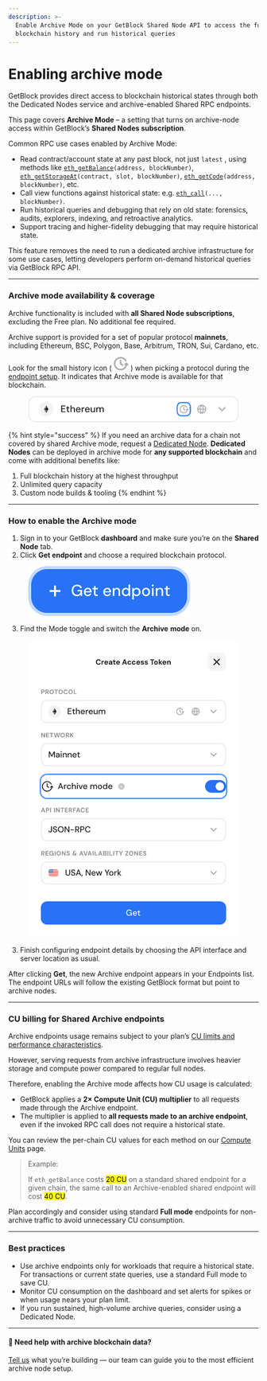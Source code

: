 ```yaml
---
description: >-
  Enable Archive Mode on your GetBlock Shared Node API to access the full
  blockchain history and run historical queries
---
```


# Enabling archive mode

GetBlock provides direct access to blockchain historical states through both the Dedicated Nodes service and archive-enabled Shared RPC endpoints.

This page covers **Archive Mode** – a setting that turns on archive-node access within GetBlock’s **Shared Nodes subscription**.

Common RPC use cases enabled by Archive Mode:

* Read contract/account state at any past block, not just `latest` , using methods like [`eth_getBalance`](../../api-reference/ethereum-eth/eth_getbalance-ethereum.md)`(address, blockNumber)`, [`eth_getStorageAt`](../../api-reference/ethereum-eth/eth_getstorageat-ethereum.md)`(contract, slot, blockNumber)`, [`eth_getCode`](../../api-reference/ethereum-eth/eth_getcode-ethereum.md)`(address, blockNumber)`, etc.
* Call view functions against historical state: e.g. [`eth_call`](../../api-reference/ethereum-eth/eth_call-ethereum.md)`(..., blockNumber)`.
* Run historical queries and debugging that rely on old state: forensics, audits, explorers, indexing, and retroactive analytics.
* Support  tracing and higher-fidelity debugging that may require historical state.&#x20;

This feature removes the need to run a dedicated archive infrastructure for some use cases, letting developers perform on-demand historical queries via GetBlock RPC API.

***

### Archive mode availability & coverage

Archive functionality is included with **all Shared Node subscriptions**, excluding the Free plan. No additional fee required.&#x20;

Archive support is provided for a set of popular protocol **mainnets**, including Ethereum, BSC, Polygon, Base, Arbitrum, TRON, Sui, Cardano, etc.&#x20;

Look for the small history icon ( <img src="../../.gitbook/assets/Archive_Icon.svg" alt="history/clock icon" data-size="original"> ) when picking a protocol during the [endpoint setup](creating-node-endpoints.md). It indicates that Archive mode is available for that blockchain.

<figure><img src="../../.gitbook/assets/Archive_shared_icon.svg" alt="Archive blockchain data access via GetBlock RPC endpoints"><figcaption></figcaption></figure>

{% hint style="success" %}
If you need an archive data for a chain not covered by shared Archive mode, request a [Dedicated Node](configuring-dedicated-nodes/). **Dedicated Nodes** can be deployed in archive mode for **any supported blockchain** and come with additional benefits like:

1. Full blockchain history at the highest throughput&#x20;
2. Unlimited query capacity
3. Custom node builds & tooling
{% endhint %}

***

### How to enable the Archive mode&#x20;

1. Sign in to your GetBlock **dashboard** and make sure you’re on the **Shared Node** tab.
2. Click **Get endpoint** and choose a required blockchain protocol.

<figure><img src="../../.gitbook/assets/Get_button.svg" alt="Get RPC endpoint button on GetBlock&#x27;s dashboard"><figcaption></figcaption></figure>

3. Find the Mode toggle and switch the **Archive** **mode** on.

<figure><img src="../../.gitbook/assets/Archive_config.svg" alt=""><figcaption></figcaption></figure>

3. Finish configuring endpoint details by choosing the API interface and server location as usual.

After clicking **Get**, the new Archive endpoint appears in your Endpoints list. The endpoint URLs will follow the existing GetBlock format but point to archive nodes.&#x20;

***

### CU billing for Shared Archive endpoints

Archive endpoints usage remains subject to your plan’s [CU limits and performance characteristics](https://docs.getblock.io/getting-started/plans-and-limits/cu-and-rate-limits).&#x20;

However, serving requests from archive infrastructure involves heavier storage and compute power compared to regular full nodes.

Therefore, enabling the Archive mode affects how CU usage is calculated:

* GetBlock applies a **2× Compute Unit (CU) multiplier** to all requests made through the Archive endpoint.
* The multiplier is applied to **all requests made to an archive endpoint**, even if the invoked RPC call does not require a historical state.&#x20;

You can review the per-chain CU values for each method on our [Compute Units](https://getblock.io/pricing/compute-units/) page.&#x20;

> Example: &#x20;
>
> If `eth_getBalance` costs <mark style="color:$success;">20 CU</mark> on a standard shared endpoint for a given chain, the same call to an Archive-enabled shared endpoint will cost <mark style="color:$success;">40 CU</mark>.

Plan accordingly and consider using standard **Full mode** endpoints for non-archive traffic to avoid unnecessary CU consumption.

***

### Best practices&#x20;

* Use archive endpoints only for workloads that require a historical state. For transactions or current state queries, use a standard Full mode to save CU.
* Monitor CU consumption on the dashboard and set alerts for spikes or when usage nears your plan limit.
* If you run sustained, high-volume archive queries, consider using a Dedicated Node.

***

#### 💬 Need help with archive blockchain data?

[Tell us](https://getblock.io/contact/) what you’re building — our team can guide you to the most efficient archive node setup.
